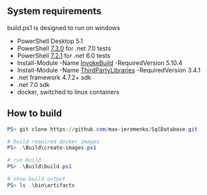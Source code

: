 ## System requirements

build.ps1 is designed to run on windows

- PowerShell Desktop 5.1
- PowerShell [7.3.0](https://github.com/PowerShell/PowerShell/releases/tag/v7.3.0) for .net 7.0 tests
- PowerShell [7.2.1](https://github.com/PowerShell/PowerShell/releases/tag/v7.2.1) for .net 6.0 tests
- Install-Module -Name [InvokeBuild](https://www.powershellgallery.com/packages/InvokeBuild/5.10.4) -RequiredVersion 5.10.4
- Install-Module -Name [ThirdPartyLibraries](https://www.powershellgallery.com/packages/ThirdPartyLibraries/3.4.1) -RequiredVersion 3.4.1
- .net framework 4.7.2+ sdk
- .net 7.0 sdk
- docker, switched to linux containers

## How to build

```powershell
PS> git clone https://github.com/max-ieremenko/SqlDatabase.git

# build required docker images
PS> .\Build\create-images.ps1

# run build
PS> .\Build\build.ps1

# show build output
PS> ls .\bin\artifacts
```
